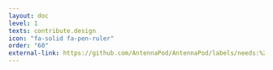 ```yaml
---
layout: doc
level: 1
texts: contribute.design
icon: "fa-solid fa-pen-ruler"
order: "60"
external-link: https://github.com/AntennaPod/AntennaPod/labels/needs:%20mock-up%20or%20user%20story
---
```

